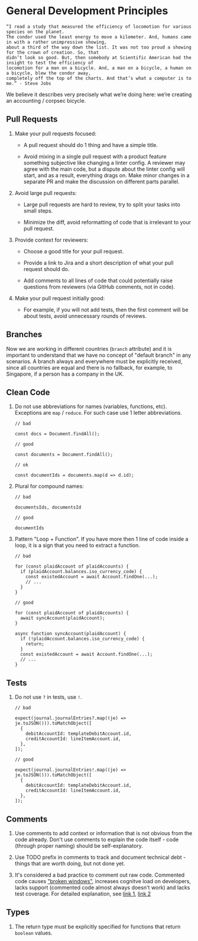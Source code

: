 # General Development Principles

    “I read a study that measured the efficiency of locomotion for various species on the planet.
    The condor used the least energy to move a kilometer. And, humans came in with a rather unimpressive showing,
    about a third of the way down the list. It was not too proud a showing for the crown of creation. So, that
    didn’t look so good. But, then somebody at Scientific American had the insight to test the efficiency of
    locomotion for a man on a bicycle. And, a man on a bicycle, a human on a bicycle, blew the condor away,
    completely off the top of the charts. And that’s what a computer is to me.” - Steve Jobs

We believe it describes very precisely what we’re doing here: we’re creating an accounting / corpsec bicycle.

## Pull Requests

1. Make your pull requests focused:

   - A pull request should do 1 thing and have a simple title.

   - Avoid mixing in a single pull request with a product feature something subjective like changing a linter config. A reviewer may agree with the main code, but a dispute about the linter config will start, and as a result, everything drags on. Make minor changes in a separate PR and make the discussion on different parts parallel.

1. Avoid large pull requests:

   - Large pull requests are hard to review, try to split your tasks into small steps.

   - Minimize the diff, avoid reformatting of code that is irrelevant to your pull request.

1. Provide context for reviewers:

   - Choose a good title for your pull request.

   - Provide a link to Jira and a short description of what your pull request should do.

   - Add comments to all lines of code that could potentially raise questions from reviewers (via GitHub comments, not in code).

1. Make your pull request initially good:

   - For example, if you will not add tests, then the first comment will be about tests, avoid unnecessary rounds of reviews.

## Branches

Now we are working in different countries (`branch` attribute) and it is important to understand that we have no concept of "default branch" in any scenarios. A branch always and everywhere must be explicitly received, since all countries are equal and there is no fallback, for example, to Singapore, if a person has a company in the UK.

## Clean Code

1. Do not use abbreviations for names (variables, functions, etc). Exceptions are `map` / `reduce`. For such case use 1 letter abbreviations.

   ```
   // bad

   const docs = Document.findAll();

   // good

   const documents = Document.findAll();

   // ok

   const documentIds = documents.map(d => d.id);
   ```

1. Plural for compound names:

   ```
   // bad

   documentsIds, documentsId

   // good

   documentIds
   ```

1. Pattern "Loop + Function". If you have more then 1 line of code inside a loop, it is a sign that you need to extract a function.

   ```
   // bad

   for (const plaidAccount of plaidAccounts) {
     if (plaidAccount.balances.iso_currency_code) {
       const existedAccount = await Account.findOne(...);
       // ...
     }
   }

   // good

   for (const plaidAccount of plaidAccounts) {
     await syncAccount(plaidAccount);
   }

   async function syncAccount(plaidAccount) {
     if (!plaidAccount.balances.iso_currency_code) {
       return;
     }
     const existedAccount = await Account.findOne(...);
     // ...
   }
   ```

## Tests

1. Do not use `?` in tests, use `!`.

   ```
   // bad

   expect(journal.journalEntries?.map((je) => je.toJSON())).toMatchObject([
     {
       debitAccountId: templateDebitAccount.id,
       creditAccountId: lineItemAccount.id,
     },
   ]);

   // good

   expect(journal.journalEntries!.map((je) => je.toJSON())).toMatchObject([
     {
       debitAccountId: templateDebitAccount.id,
       creditAccountId: lineItemAccount.id,
     },
   ]);
   ```

## Comments

1. Use comments to add context or information that is not obvious from the code already. Don't use comments to explain the code itself - code (through proper naming) should be self-explanatory.

1. Use TODO prefix in comments to track and document technical debt - things that are worth doing, but not done yet.

1. It's considered a bad practice to comment out raw code. Commented code causes ["broken windows"](https://blog.codinghorror.com/pragmatic-programming/), increases cognitve load on developers, lacks support (commented code almost always doesn't work) and lacks test coverage. For detailed explanation, see [link 1](https://www.markhneedham.com/blog/2009/01/17/the-danger-of-commenting-out-code/), [link 2](https://kentcdodds.com/blog/please-dont-commit-commented-out-code)

## Types

1. The return type must be explicitly specified for functions that return `boolean` values.